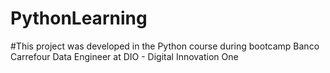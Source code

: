 # PythonLearning
#This project was developed in the Python course during bootcamp Banco Carrefour Data Engineer at DIO - Digital Innovation One
